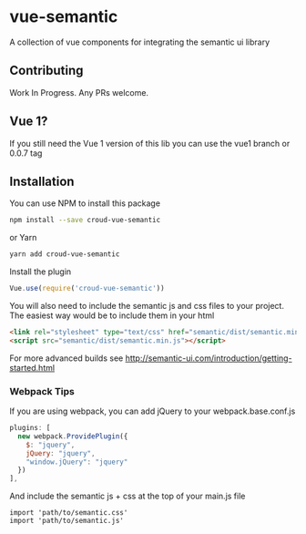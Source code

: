 # vue-semantic
A collection of vue components for integrating the semantic ui library 
## Contributing
Work In Progress. Any PRs welcome.

## Vue 1?
If you still need the Vue 1 version of this lib you can use the vue1 branch or 0.0.7 tag

## Installation
You can use NPM to install this package
```bash
npm install --save croud-vue-semantic
```
or Yarn 
```bash
yarn add croud-vue-semantic
```

Install the plugin
```js
Vue.use(require('croud-vue-semantic'))
```

You will also need to include the semantic js and css files to your project. The easiest way would be to include them in your html

```html
<link rel="stylesheet" type="text/css" href="semantic/dist/semantic.min.css">
<script src="semantic/dist/semantic.min.js"></script>
```
For more advanced builds see http://semantic-ui.com/introduction/getting-started.html

### Webpack Tips
If you are using webpack, you can add jQuery to your webpack.base.conf.js
```js
plugins: [
  new webpack.ProvidePlugin({
    $: "jquery",
    jQuery: "jquery",
    "window.jQuery": "jquery"
  })
],
```

And include the semantic js + css at the top of your main.js file
```
import 'path/to/semantic.css'
import 'path/to/semantic.js'
```
